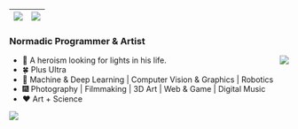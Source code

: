 | <img align="center" src="https://github-readme-stats.vercel.app/api?username=CaoYuchen&show_icons=true&hide_border=true" /> | <img align="center" src="https://github-readme-streak-stats.herokuapp.com?user=CaoYuchen&hide_border=true&date_format=M%20j%5B%2C%20Y%5D&ring=7EDDCF&fire=7EDDCF" /> |
| ------------------------------------------------------------ | ------------------------------------------------------------ |





### Normadic Programmer & Artist

<img align="right" src="https://github-readme-stats.vercel.app/api/top-langs/?username=CaoYuchen&layout=compact&hide=html,jupyter%20notebook" />

- 🤠 A heroism looking for lights in his life.
- 🍀 Plus Ultra
- 🌌 Machine & Deep Learning | Computer Vision & Graphics | Robotics
- 🎆 Photography | Filmmaking | 3D Art | Web & Game | Digital Music
- ❤️ Art + Science


<img align="left" src="https://visitor-badge.glitch.me/badge?page_id=CaoYuchen&left_color=red&right_color=green&left_text=Now%20You%20See%20Me" />


<!-- [![trophy](https://github-profile-trophy.vercel.app/?username=CaoYuchen&column=7)](https://github.com/CaoYuchen) -->

